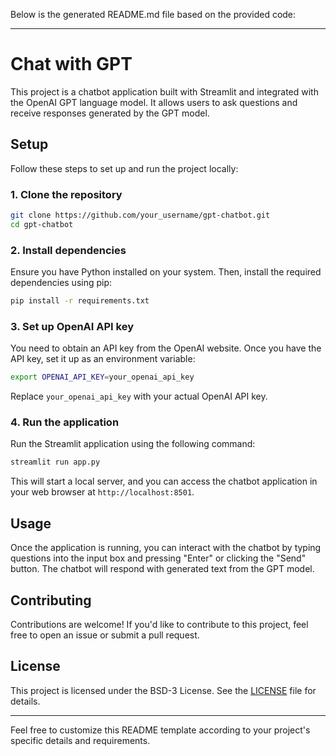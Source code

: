 Below is the generated README.md file based on the provided code:

---

# Chat with GPT

This project is a chatbot application built with Streamlit and integrated with the OpenAI GPT language model. It allows users to ask questions and receive responses generated by the GPT model.

## Setup

Follow these steps to set up and run the project locally:

### 1. Clone the repository

```bash
git clone https://github.com/your_username/gpt-chatbot.git
cd gpt-chatbot
```

### 2. Install dependencies

Ensure you have Python installed on your system. Then, install the required dependencies using pip:

```bash
pip install -r requirements.txt
```

### 3. Set up OpenAI API key

You need to obtain an API key from the OpenAI website. Once you have the API key, set it up as an environment variable:

```bash
export OPENAI_API_KEY=your_openai_api_key
```

Replace `your_openai_api_key` with your actual OpenAI API key.

### 4. Run the application

Run the Streamlit application using the following command:

```bash
streamlit run app.py
```

This will start a local server, and you can access the chatbot application in your web browser at `http://localhost:8501`.

## Usage

Once the application is running, you can interact with the chatbot by typing questions into the input box and pressing "Enter" or clicking the "Send" button. The chatbot will respond with generated text from the GPT model.

## Contributing

Contributions are welcome! If you'd like to contribute to this project, feel free to open an issue or submit a pull request.

## License

This project is licensed under the BSD-3 License. See the [LICENSE](LICENSE) file for details.

---

Feel free to customize this README template according to your project's specific details and requirements.
